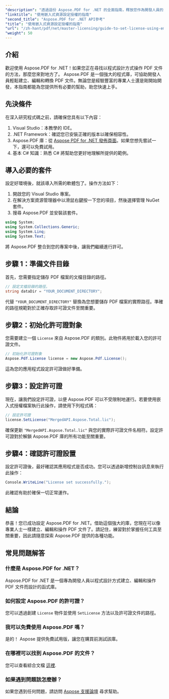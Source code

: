 ```yaml
---
"description": "透過這份 Aspose.PDF for .NET 的全面指南，釋放您作為開發人員的潛力。學習如何輕鬆地以程式設計方式建立、編輯和操作 PDF 文件。本教程涵蓋先決條件和逐步說明。"
"linktitle": "使用嵌入式資源設定授權的指南"
"second_title": "Aspose.PDF for .NET API參考"
"title": "使用嵌入式資源設定授權的指南"
"url": "/zh-hant/pdf/net/master-licensing/guide-to-set-license-using-embedded-resource/"
"weight": 50
---
```


## 介紹

歡迎使用 Aspose.PDF for .NET！如果您正在尋找以程式設計方式操作 PDF 文件的方法，那麼您來對地方了。 Aspose.PDF 是一個強大的程式庫，可協助開發人員輕鬆建立、編輯和轉換 PDF 文件。無論您是經驗豐富的專業人士還是剛開始開發，本指南都能為您提供所有必要的幫助，助您快速上手。

## 先決條件

在深入研究程式碼之前，請確保您具有以下內容：

1. Visual Studio：本教學的 IDE。
2. .NET Framework：確認您已安裝正確的版本以確保相容性。
3. Aspose.PDF 庫：從 [Aspose PDF for .NET 發佈頁面](https://releases.aspose.com/pdf/net/)。如果您想先嘗試一下，還可以免費試用。
4. 基本 C# 知識：熟悉 C# 將幫助您更好地理解所提供的範例。

## 導入必要的套件

設定好環境後，就該導入所需的軟體包了。操作方法如下：

1. 開啟您的 Visual Studio 專案。
2. 在解決方案資源管理器中以滑鼠右鍵按一下您的項目，然後選擇管理 NuGet 套件。
3. 搜尋 Aspose.PDF 並安裝該套件。

```csharp
using System;
using System.Collections.Generic;
using System.Linq;
using System.Text;
```

將 Aspose.PDF 整合到您的專案中後，讓我們繼續進行許可。

## 步驟 1：準備文件目錄

首先，您需要指定儲存 PDF 檔案的文檔目錄的路徑。

```csharp
// 設定文檔目錄的路徑。
string dataDir = "YOUR_DOCUMENT_DIRECTORY";
```

代替 `"YOUR_DOCUMENT_DIRECTORY"` 替換為您想要儲存 PDF 檔案的實際路徑。準確的路徑規範對於正確存取許可證文件至關重要。

## 步驟2：初始化許可證對象

您需要建立一個 `License` 來自 Aspose.PDF 的類別。此物件將用於載入您的許可證文件。

```csharp
// 初始化許可證對象
Aspose.Pdf.License license = new Aspose.Pdf.License();
```

這為您的應用程式設定許可證做好準備。

## 步驟3：設定許可證

現在，讓我們設定許可證，以便 Aspose.PDF 可以不受限制地運行。若要使用嵌入式授權檔案執行此操作，請使用下列程式碼：

```csharp
// 設定許可證
license.SetLicense("MergedAPI.Aspose.Total.lic");
```

確保更新 `"MergedAPI.Aspose.Total.lic"` 與您的實際許可證文件名相符。設定許可證對於解鎖 Aspose.PDF 庫的所有功能至關重要。

## 步驟4：確認許可證設置

設定許可證後，最好確認其應用程式是否成功。您可以透過新增控制台訊息來執行此操作：

```csharp
Console.WriteLine("License set successfully.");
```

此確認有助於確保一切正常運作。

## 結論

恭喜！您已成功設定 Aspose.PDF for .NET。借助這個強大的庫，您現在可以像專業人士一樣建立、編輯和操作 PDF 文件了。請記住，練習對於掌握任何工具至關重要，因此請隨意探索 Aspose.PDF 提供的各種功能。

## 常見問題解答

### 什麼是 Aspose.PDF for .NET？
Aspose.PDF for .NET 是一個專為開發人員以程式設計方式建立、編輯和操作 PDF 文件而設計的函式庫。

### 如何設定 Aspose.PDF 的許可證？
您可以透過創建 `License` 物件並使用 `SetLicense` 方法以及許可證文件的路徑。

### 我可以免費使用 Aspose.PDF 嗎？
是的！ Aspose 提供免費試用版，讓您在購買前測試該庫。

### 在哪裡可以找到 Aspose.PDF 的文件？
您可以查看綜合文檔 [這裡](https://reference。aspose.com/pdf/net/).

### 如果遇到問題該怎麼辦？
如果您遇到任何問題，請訪問 [Aspose 支援論壇](https://forum.aspose.com/c/pdf/10) 尋求幫助。